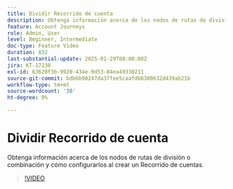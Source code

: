 ```yaml
---
title: Dividir Recorrido de cuenta
description: Obtenga información acerca de los nodos de rutas de división o combinación y cómo configurarlos al crear un Recorrido de cuentas.
feature: Account Journeys
role: Admin, User
level: Beginner, Intermediate
doc-type: Feature Video
duration: 832
last-substantial-update: 2025-01-29T00:00:00Z
jira: KT-17238
exl-id: 63620f3b-9920-434e-9d53-84ea49330211
source-git-commit: bdb6b90247da37fee5caafdb6300632d439ab21b
workflow-type: tm+mt
source-wordcount: '38'
ht-degree: 0%

---
```


# Dividir Recorrido de cuenta

Obtenga información acerca de los nodos de rutas de división o combinación y cómo configurarlos al crear un Recorrido de cuentas.

>[!VIDEO](https://video.tv.adobe.com/v/3443259/?learn=on&enablevpops&captions=spa)

